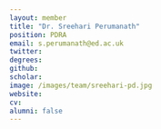 ```yaml
---
layout: member
title: "Dr. Sreehari Perumanath"
position: PDRA
email: s.perumanath@ed.ac.uk
twitter: 
degrees: 
github: 
scholar: 
image: /images/team/sreehari-pd.jpg
website: 
cv: 
alumni: false
---
```

